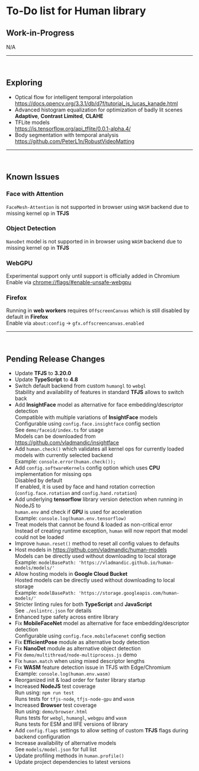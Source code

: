 # To-Do list for Human library

## Work-in-Progress

N/A

<hr><br>

## Exploring

- Optical flow for intelligent temporal interpolation  
  <https://docs.opencv.org/3.3.1/db/d7f/tutorial_js_lucas_kanade.html>
- Advanced histogram equalization for optimization of badly lit scenes  
  **Adaptive**, **Contrast Limited**, **CLAHE**
- TFLite models  
  <https://js.tensorflow.org/api_tflite/0.0.1-alpha.4/>
- Body segmentation with temporal analysis  
  <https://github.com/PeterL1n/RobustVideoMatting>

<hr><br>

## Known Issues

### Face with Attention

`FaceMesh-Attention` is not supported in browser using `WASM` backend due to missing kernel op in **TFJS**  

### Object Detection

`NanoDet` model is not supported in in browser using `WASM` backend due to missing kernel op in **TFJS**  

### WebGPU

Experimental support only until support is officially added in Chromium  
Enable via <chrome://flags/#enable-unsafe-webgpu>

### Firefox

Running in **web workers** requires `OffscreenCanvas` which is still disabled by default in **Firefox**  
Enable via `about:config` -> `gfx.offscreencanvas.enabled`

<hr><br>

## Pending Release Changes

- Update **TFJS** to **3.20.0**  
- Update **TypeScript** to **4.8**  
- Switch default backend from custom `humangl` to `webgl`  
  Stability and availability of features in standard **TFJS** allows to switch back  
- Add **InsightFace** model as alternative for face embedding/descriptor detection  
  Compatible with multiple variations of **InsightFace** models  
  Configurable using `config.face.insightface` config section  
  See `demo/faceid/index.ts` for usage  
  Models can be downloaded from <https://github.com/vladmandic/insightface>  
- Add `human.check()` which validates all kernel ops for currently loaded models with currently selected backend  
  Example: `console.error(human.check());`  
- Add `config.softwareKernels` config option which uses **CPU** implementation for missing ops  
  Disabled by default  
  If enabled, it is used by face and hand rotation correction (`config.face.rotation` and `config.hand.rotation`)  
- Add underlying **tensorflow** library version detection when running in NodeJS to  
  `human.env` and check if **GPU** is used for acceleration  
  Example: `console.log(human.env.tensorflow)`  
- Treat models that cannot be found & loaded as non-critical error  
  Instead of creating runtime exception, `human` will now report that model could not be loaded  
- Improve `human.reset()` method to reset all config values to defaults
- Host models in <https://github.com/vladmandic/human-models>  
  Models can be directly used without downloading to local storage  
  Example: `modelBasePath: 'https://vladmandic.github.io/human-models/models/'`  
- Allow hosting models in **Google Cloud Bucket**  
  Hosted models can be directly used without downloading to local storage  
  Example: `modelBasePath: 'https://storage.googleapis.com/human-models/'`  
- Stricter linting rules for both **TypeScript** and **JavaScript**  
  See `./eslintrc.json` for details  
- Enhanced type safety across entire library  
- Fix **MobileFaceNet** model as alternative for face embedding/descriptor detection  
  Configurable using `config.face.mobilefacenet` config section  
- Fix **EfficientPose** module as alternative body detection  
- Fix **NanoDet** module as alternative object detection  
- Fix `demo/multithread/node-multiprocess.js` demo  
- Fix `human.match` when using mixed descriptor lengths  
- Fix **WASM** feature detection issue in TFJS with Edge/Chromium  
  Example: `console.log(human.env.wasm)`  
- Reorganized init & load order for faster library startup
- Increased **NodeJS** test coverage  
  Run using: `npm run test`  
  Runs tests for `tfjs-node`, `tfjs-node-gpu` and `wasm`  
- Increased **Browser** test coverage  
  Run using: `demo/browser.html`  
  Runs tests for `webgl`, `humangl`, `webgpu` and `wasm`  
  Runs tests for ESM and IIFE versions of library  
- Add `config.flags` settings to allow setting of custom **TFJS** flags during backend configuration
- Increase availability of alternative models  
  See `models/model.json` for full list  
- Update profiling methods in `human.profile()`  
- Update project dependencies to latest versions  

